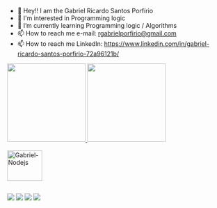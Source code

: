 - 👋 Hey!! I am the Gabriel Ricardo Santos Porfírio
- 👀 I'm interested in Programming logic
- 🌱 I’m currently learning Programming logic / Algorithms
- 📫 How to reach me e-mail: rgabrielporfirio@gmail.com 
- 📫 How to reach me Linkedln: https://www.linkedin.com/in/gabriel-ricardo-santos-porfirio-72a96121b/

<div>
  <a href="https://github.com/mhsbiel">
  <img height="180em" src="https://github-readme-stats.vercel.app/api?username=mhsbiel&show_icons=true&theme=dracula&include_all_commits=true&count_private=true"/>
  <img height="180em" src="https://github-readme-stats.vercel.app/api/top-langs/?username=mhsbiel&layout=compact&langs_count=7&theme=dracula"/>
</div>

  <div style="display: inline_block"><br>
  
  <img align='center' alt='Gabriel-Nodejs' height='70' width='80' src="">
</div>
  
 ##
 
<div> 
  
  <a href="https://instagram.com/mhsbiel" target="_blank"><img src="https://img.shields.io/badge/Instagram-E4405F?style=for-the-badge&logo=instagram&logoColor=white" target="_blank"></a>
 <a href="https://discord.gg/mhs__biel#4470" target="_blank"><img src="https://img.shields.io/badge/Discord-7289DA?style=for-the-badge&logo=discord&logoColor=white" target="_blank"></a> 
  <a href = "mailto:rgabrielporfirio@gmail.com"><img src="https://img.shields.io/badge/Gmail-D14836?style=for-the-badge&logo=gmail&logoColor=white"></a>
  <a href="https://https://www.linkedin.com/in/gabriel-ricardo-santos-porfirio-72a96121b/" target="_blank"><img src="https://img.shields.io/badge/LinkedIn-0077B5?style=for-the-badge&logo=linkedin&logoColor=white" target="_blank"></a>
  </div>

